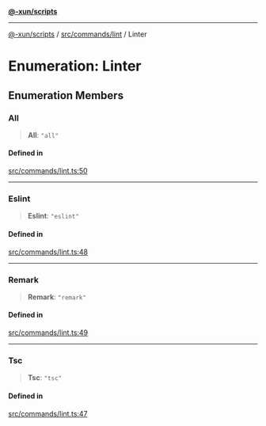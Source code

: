 [**@-xun/scripts**](../../../../README.md)

***

[@-xun/scripts](../../../../README.md) / [src/commands/lint](../README.md) / Linter

# Enumeration: Linter

## Enumeration Members

### All

> **All**: `"all"`

#### Defined in

[src/commands/lint.ts:50](https://github.com/Xunnamius/xscripts/blob/12020afea79f1ec674174f8cb4103ac0b46875c5/src/commands/lint.ts#L50)

***

### Eslint

> **Eslint**: `"eslint"`

#### Defined in

[src/commands/lint.ts:48](https://github.com/Xunnamius/xscripts/blob/12020afea79f1ec674174f8cb4103ac0b46875c5/src/commands/lint.ts#L48)

***

### Remark

> **Remark**: `"remark"`

#### Defined in

[src/commands/lint.ts:49](https://github.com/Xunnamius/xscripts/blob/12020afea79f1ec674174f8cb4103ac0b46875c5/src/commands/lint.ts#L49)

***

### Tsc

> **Tsc**: `"tsc"`

#### Defined in

[src/commands/lint.ts:47](https://github.com/Xunnamius/xscripts/blob/12020afea79f1ec674174f8cb4103ac0b46875c5/src/commands/lint.ts#L47)
